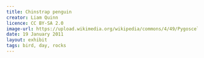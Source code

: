 ```yaml
---
title: Chinstrap penguin
creator: Liam Quinn
licence: CC BY-SA 2.0
image-url: https://upload.wikimedia.org/wikipedia/commons/4/49/Pygoscelis_antarcticus_-Cooper_Bay%2C_South_Georgia%2C_British_Overseas_Territories%2C_UK-8.jpg
date: 19 January 2011
layout: exhibit
tags: bird, day, rocks
---
```


